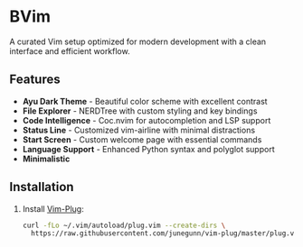 # BVim 

A curated Vim setup optimized for modern development with a clean interface and efficient workflow.

## Features

- **Ayu Dark Theme** - Beautiful color scheme with excellent contrast
- **File Explorer** - NERDTree with custom styling and key bindings
- **Code Intelligence** - Coc.nvim for autocompletion and LSP support
- **Status Line** - Customized vim-airline with minimal distractions
- **Start Screen** - Custom welcome page with essential commands
- **Language Support** - Enhanced Python syntax and polyglot support
- **Minimalistic**

## Installation

1. Install [Vim-Plug](https://github.com/junegunn/vim-plug):
   ```sh
   curl -fLo ~/.vim/autoload/plug.vim --create-dirs \
     https://raw.githubusercontent.com/junegunn/vim-plug/master/plug.vim
